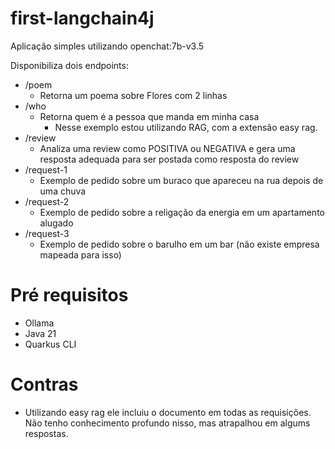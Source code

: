 # first-langchain4j

Aplicação simples utilizando openchat:7b-v3.5

Disponibiliza dois endpoints:
- /poem
  - Retorna um poema sobre Flores com 2 linhas
- /who
  - Retorna quem é a pessoa que manda em minha casa
    - Nesse exemplo estou utilizando RAG, com a extensão easy rag.
- /review
  - Analiza uma review como POSITIVA ou NEGATIVA e gera uma resposta adequada para ser postada como resposta do review
- /request-1
  - Exemplo de pedido sobre um buraco que apareceu na rua depois de uma chuva
- /request-2
  - Exemplo de pedido sobre a religação da energia em um apartamento alugado
- /request-3
  - Exemplo de pedido sobre o barulho em um bar (não existe empresa mapeada para isso)

# Pré requisitos
- Ollama
- Java 21
- Quarkus CLI

# Contras
- Utilizando easy rag ele incluiu o documento em todas as requisições. Não tenho conhecimento profundo nisso, mas atrapalhou em algums respostas.